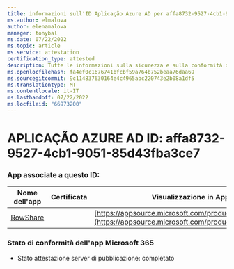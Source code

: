 ```yaml
---
title: informazioni sull'ID Aplicação Azure AD per affa8732-9527-4cb1-9051-85d43fba3ce7
ms.author: elmalova
author: elenamalova
manager: tonybal
ms.date: 07/22/2022
ms.topic: article
ms.service: attestation
certification_type: attested
description: Tutte le informazioni sulla sicurezza e sulla conformità disponibili per affa8732-9527-4cb1-9051-85d43fba3ce7.
ms.openlocfilehash: fa4ef0c1676741bfcbf59a764b752beaa76daa69
ms.sourcegitcommit: 9c114837630164e4c4965abc220743e2b08a1df5
ms.translationtype: MT
ms.contentlocale: it-IT
ms.lasthandoff: 07/22/2022
ms.locfileid: "66973200"
---
```

# <a name="azure-app-id-affa8732-9527-4cb1-9051-85d43fba3ce7"></a>APLICAÇÃO AZURE AD ID: affa8732-9527-4cb1-9051-85d43fba3ce7


### <a name="apps-associated-with-this-id"></a>App associate a questo ID:
| **Nome dell'app** | **Certificata** | **Visualizzazione in AppSource** |
|--------------|---------------|-----------------------|
| [RowShare](../forward/WA200002567.md) |  | [https://appsource.microsoft.com/product/office/WA200002567](https://appsource.microsoft.com/product/office/WA200002567) |

### <a name="microsoft-365-app-compliance-status"></a>Stato di conformità dell'app Microsoft 365
- Stato attestazione server di pubblicazione: completato
